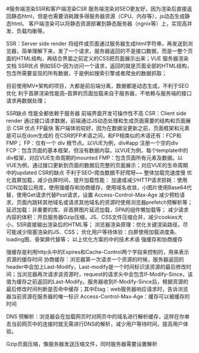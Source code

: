 #服务端渲染SSR和客户端渲染CSR
服务端渲染对SEO更友好，因为渲染后直接返回静态html，但是也需要消耗跟多得服务器资源（CPU、内存等），js动态生成静态html。
客户端渲染可以将静态资源部署到静态服务器（ngnix等）上，实现高并发、负载均衡等。

SSR：Server side render
将组件或页面通过服务器生成html字符串，再发送到浏览器，简单理解下来，发了一个请求，服务器返回的不是接口数据，而是一整个页面的HTML结构，再结合界面之前定义的CSS把页面展示出来；VUE 服务器渲染文档
SSR优点
例如SEO–因为访问一个请求，返回的就是页面全部的HTML结构，包含所需要呈现的所有数据，于是例如搜索引擎或者爬虫的数据抓取；

目前使用MV*架构的项目，大都是前后端分离，数据都是动态生成，不利于SEO优化
利于首屏渲染性能高–首屏的页面加载来自于服务器，不依赖与服务端的接口请求再数据处理；

SSR缺点
性能全都依赖于服务器
前端界面开发可操作性不高
CSR：Client side render
通过接口请求数据，前端通过JS动态处理和生成页面需要的结构和页面展示
CSR 优点
FP最快
客户端体验较好，因为在数据没更新之前，页面框架和元素是可以在dom生成的
在CSR的FP术语之间，和FP相类似的术语还有：FCP和FMP；
FP：仅有一个 div 根节点。以VUE为例，div#app 注册一个空的div
FCP：包含页面的基本框架，但没有数据内容。以VUE为例，每个template中的div框架，对应VUE生命周期的mounted
FMP：包含页面所有元素及数据。以VUE为例，通过接口更新到页面的数据后完整的页面展示；对应VUE的生命周期中的updated
CSR的缺点
不利于SEO–爬虫数据不好爬呀~~
整体加载完速度慢
优化首屏加载，减少白屏时间，提升加载性能：
加速或减少HTTP请求损耗：使用CDN加载公用库，使用强缓存和协商缓存，使用域名收敛，小图片使用Base64代替，使用Get请求代替Post请求，设置 Access-Control-Max-Age 减少预检请求，页面内跳转其他域名或请求其他域名的资源时使用浏览器prefetch预解析等；
延迟加载：非重要的库、非首屏图片延迟加载，SPA的组件懒加载等；
减少请求内容的体积：开启服务器Gzip压缩，JS、CSS文件压缩合并，减少cookies大小，SSR直接输出渲染后的HTML等；
浏览器渲染原理：优化关键渲染路径，尽可能减少阻塞渲染的JS、CSS；
优化用户等待体验：白屏使用加载进度条、loading图、骨架屏代替等；
以上优化方案的中的技术术语
强缓存和协商缓存

强缓存是利用http头中的Expires和Cache-Control两个字段来控制的，用来表示资源的缓存时间
协商缓存：浏览器第一次请求一个资源的时候，服务器返回的header中会加上Last-Modify，Last-modify是一个时间标识该资源的最后修改时间；当浏览器再次请求该资源时，request的请求头中会包含If-Modify-Since，该值为缓存之前返回的Last-Modify。服务器收到If-Modify-Since后，根据资源的最后修改时间判断是否命中缓存；其中Etag：web服务器响应请求时，告诉浏览器当前资源在服务器的唯一标识
Access-Control-Max-Age：缓存可以被缓存的时间

DNS 预解析：浏览器会在加载网页时对网页中的域名进行解析缓存，这样在你单击当前网页中的连接时就无需进行DNS的解析，减少用户等待时间，提高用户体验。

<link rel="dns-prefetch" href="www.ytuwlg.iteye.com" />
Gzip页面压缩，像服务器发送压缩文件，同时服务器需要设置解析

